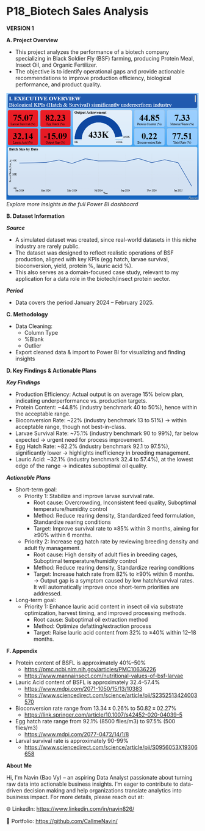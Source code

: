 # P18_Biotech Sales Analysis

**VERSION 1**

**A. Project Overview**

- This project analyzes the performance of a biotech company specializing in Black Soldier Fly (BSF) farming, producing Protein Meal, Insect Oil, and Organic Fertilizer.
- The objective is to identify operational gaps and provide actionable recommendations to improve production efficiency, biological performance, and product quality.

![Dashboard Visualization](https://github.com/CallmeNavin/P18_Biotech-Sales-Analysis/blob/main/Version%201/Visualization/Dashboard.png)
_Explore more insights in the full Power BI dashboard_

**B. Dataset Information**

_**Source**_

- A simulated dataset was created, since real-world datasets in this niche industry are rarely public.
- The dataset was designed to reflect realistic operations of BSF production, aligned with key KPIs (egg hatch, larvae survival, bioconversion, yield, protein %, lauric acid %).
- This also serves as a domain-focused case study, relevant to my application for a data role in the biotech/insect protein sector.

**_Period_**

- Data covers the period January 2024 – February 2025.

**C. Methodology**

- Data Cleaning:
  + Column Type
  + %Blank
  + Outlier
- Export cleaned data & import to Power BI for visualizing and finding insights

**D. Key Findings & Actionable Plans**

_**Key Findings**_

- Production Efficiency: Actual output is on average 15% below plan, indicating underperformance vs. production targets.
- Protein Content: ~44.8% (industry benchmark 40 to 50%), hence within the acceptable range.
- Bioconversion Rate: ~22% (industry benchmark 13 to 51%) → within acceptable range, though not best-in-class.
- Larvae Survival Rate: ~75.1% (industry benchmark 90 to 99%), far below expected → urgent need for process improvement.
- Egg Hatch Rate: ~82.2% (industry benchmark 92.1 to 97.5%), significantly lower → highlights inefficiency in breeding management.
- Lauric Acid: ~32.1% (industry benchmark 32.4 to 57.4%), at the lowest edge of the range → indicates suboptimal oil quality.

_**Actionable Plans**_

- Short-term goal:
  + Priority 1: Stabilize and improve larvae survival rate.
    - Root cause: Overcrowding, Inconsistent feed quality, Suboptimal temperature/humidity control
    - Method: Reduce rearing density, Standardized feed formulation, Standardize rearing conditions
    - Target: Improve survival rate to ≥85% within 3 months, aiming for ≥90% within 6 months.
  + Priority 2: Increase egg hatch rate by reviewing breeding density and adult fly management.
    - Root cause: High density of adult flies in breeding cages, Suboptimal temperature/humidity control
    - Method: Reduce rearing density, Standardize rearing conditions
    - Target: Increase hatch rate from 82% to ≥90% within 6 months.
→ Output gap is a symptom caused by low hatch/survival rates. It will automatically improve once short-term priorities are addressed.
- Long-term goal:
  + Priority 1: Enhance lauric acid content in insect oil via substrate optimization, harvest timing, and improved processing methods.
    - Root cause: Suboptimal oil extraction method
    - Method: Optimize defatting/extraction process
    - Target: Raise lauric acid content from 32% to ≥40% within 12–18 months.

**F. Appendix**

- Protein content of BSFL is approximately 40%–50%
  + https://pmc.ncbi.nlm.nih.gov/articles/PMC10636226
  + https://www.mannainsect.com/nutritional-values-of-bsf-larvae
- Lauric Acid content of BSFL is approximately 32.4–57.4%
  + https://www.mdpi.com/2071-1050/15/13/10383
  + https://www.sciencedirect.com/science/article/pii/S2352513424003570
- Bioconversion rate range from 13.34 ± 0.26% to 50.82 ± 02.27%
  + https://link.springer.com/article/10.1007/s42452-020-04039-5
- Egg hatch rate range from 92.1% (8500 flies/m3) to 97.5% (500 flies/m3)
  + https://www.mdpi.com/2077-0472/14/1/8
- Larval survival rate is approximately 90-99%
  + https://www.sciencedirect.com/science/article/pii/S0956053X19306658

**About Me**

Hi, I'm Navin (Bao Vy) – an aspiring Data Analyst passionate about turning raw data into actionable business insights. I’m eager to contribute to data-driven decision making and help organizations translate analytics into business impact. For more details, please reach out at:

🌐 LinkedIn: https://www.linkedin.com/in/navin826/

📂 Portfolio: https://github.com/CallmeNavin/
